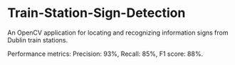# Train-Station-Sign-Detection
An OpenCV application for locating and recognizing information signs from Dublin train stations.

Performance metrics: 
Precision: 93%,
Recall: 85%,
F1 score: 88%.



